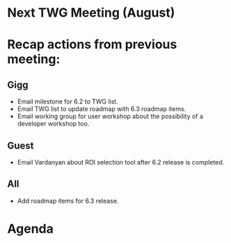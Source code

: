 # Next TWG Meeting (August)

# Recap actions from previous meeting:

## Gigg
- Email milestone for 6.2 to TWG list.
- Email TWG list to update roadmap with 6.3 roadmap items.
- Email working group for user workshop about the possibility of a developer workshop too.

## Guest
- Email Vardanyan about ROI selection tool after 6.2 release is completed.

## All
- Add roadmap items for 6.3 release.

# Agenda
